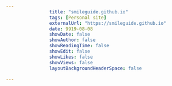 ---
                title: "smileguide.github.io"
                tags: [Personal site]
                externalUrl: "https://smileguide.github.io"
                date: 9919-08-08
                showDate: false
                showAuthor: false
                showReadingTime: false
                showEdit: false
                showLikes: false
                showViews: false
                layoutBackgroundHeaderSpace: false
                ---
